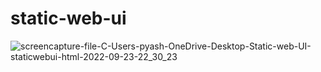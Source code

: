 # static-web-ui
![screencapture-file-C-Users-pyash-OneDrive-Desktop-Static-web-UI-staticwebui-html-2022-09-23-22_30_23](https://user-images.githubusercontent.com/113104316/192014779-0b42433a-7803-4cb7-b317-079b2fb27a86.png)
